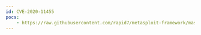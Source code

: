 ```yaml
---
id: CVE-2020-11455
pocs:
    - https://raw.githubusercontent.com/rapid7/metasploit-framework/master/modules/auxiliary/scanner/http/limesurvey_zip_traversals.rb
---
```

